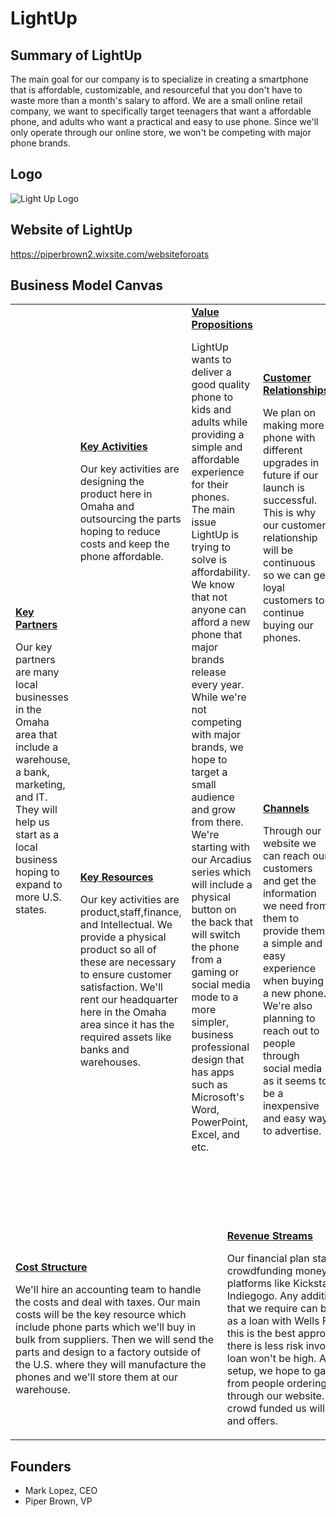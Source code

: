 # LightUp

## Summary of LightUp
The main goal for our company is to specialize in creating a smartphone that is affordable, customizable, and resourceful that you don't have to waste more than a month's salary to afford. We are a small online retail company, we want to specifically target teenagers that want a affordable phone, and adults who want a practical and easy to use phone. Since we'll only operate through our online store, we won't be competing with major phone brands.
## Logo
![Light Up Logo](https://user-images.githubusercontent.com/44872341/80152886-1e5ee680-8582-11ea-910d-26f21182f34e.png)

## Website of LightUp
https://piperbrown2.wixsite.com/websiteforoats

## Business Model Canvas

<table>
  <tr>
    <td rowspan="2">
      <b><a href="https://github.com/mark19905/LightUp/blob/master/T4:%20Key%20Partners%20%26%20Website%20Design.md">Key Partners</a></b>
      <p>Our key partners are many local businesses in the Omaha area that include a warehouse, a bank, marketing, and IT. <br>
      They will help us start as a local business hoping to expand to more U.S. states.<br>
      </p>
    </td>
    <td>
      <b><a href="https://github.com/mark19905/LightUp/blob/master/T3:%20Key%20Activities%20%26%20Key%20Resources.md">Key Activities</a></b>
      <p>Our key activities are designing the product here in Omaha and outsourcing the parts hoping to reduce costs and keep the phone affordable.<br>
      <br>
      </p>
    </td>
    <td rowspan="2" colspan="2">
      <b><a href="https://github.com/mark19905/LightUp/blob/master/T1:%20Business%20Opportunity%20and%20Market%20Feasibility.md">Value Propositions</a></b>
      <p>LightUp wants to deliver a good quality phone to kids and adults while providing a simple and affordable experience for their
        phones.<br>
      The main issue LightUp is trying to solve is affordability. We know that not anyone can afford a new phone that major brands release every year. While we're not competing with major brands, we hope to target a small audience and grow from there. <br>
      We're starting with our Arcadius series which will include a physical button on the back that will switch the phone from a gaming or social media mode to a more simpler, business professional design that has apps such as Microsoft's Word, PowerPoint, Excel, and etc. <br>
    </p>
      <br><br><br><br><br>
    </td>
    <td>
      <b><a href="https://github.com/mark19905/LightUp/blob/master/T2:%20Channels%20%26%20Customer%20Relationships.md">Customer Relationships</a></b>
      <p>We plan on making more phone with different upgrades in future if our launch is successful. This is why our customer relationship will be continuous so we can get loyal customers to continue buying our phones.</p>
    </td>
    <td rowspan="2">
      <b><a href="https://github.com/mark19905/LightUp/blob/master/T2:%20Channels%20%26%20Customer%20Relationships.md">Customer Segments</a></b>
      <p>LightUp wants to deliver a good quality phone to kids and adults while providing a simple and affordable experience for their
        phones. We hope to target kids and adults as they are two giant groups and we hope to later expand into the elderly and other groups.</p>
    </td>
  </tr>
  <tr>
    <td>
      <b><a href="https://github.com/mark19905/LightUp/blob/master/T3:%20Key%20Activities%20%26%20Key%20Resources.md.md">Key Resources</a></b>
      <p>Our key activities are product,staff,finance, and Intellectual. We provide a physical product so all of these are necessary to 
        ensure customer satisfaction. We'll rent our headquarter here in the Omaha area since it has the required assets like banks and warehouses.<br>
      </p>
    </td>
    <td>
      <b><a href="https://github.com/mark19905/LightUp/blob/master/T2:%20Channels%20%26%20Customer%20Relationships.md">Channels</a></b>
      <p>Through our website we can reach our customers and get the information we need from them to provide them a simple and easy
        experience when buying a new phone. We're also planning to reach out to people through social media as it seems to be a 
        inexpensive and easy way to advertise.
      </p>
    </td>
  </tr>
  <tr>
    <td colspan="3">
      <b><a href="https://github.com/mark19905/LightUp/blob/master/T5:%20Financial%20Plan.md">Cost Structure</a></b>
      <p>We'll hire an accounting team to handle the costs and deal with taxes. Our main costs will be the key resource which include phone parts which we'll buy in bulk from suppliers. Then we will send the parts and design to a factory outside of the U.S. where they will manufacture the phones and we'll store them at our warehouse.<br>
      </p>
    </td>
    <td colspan="3">
      <b><a href="https://github.com/mark19905/LightUp/blob/master/T5:%20Financial%20Plan.md">Revenue Streams</a></b>
      <p>Our financial plan starts off with crowdfunding money through platforms like Kickstarter or Indiegogo. Any additional money that we require can be taken out as a loan with Wells Fargo. We felt this is the best approach because there is less risk involved and the loan won't be high. After our initial setup, we hope to gather funds from people ordering our phones through our website. Those who crowd funded us will get discounts and offers. </p>
    </td>
  </tr>
</table>

## Founders
<!-- Team members -->
* Mark Lopez, CEO 
* Piper Brown, VP 
